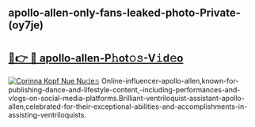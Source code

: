 ## apollo-allen-only-fans​-leaked-photo​-Private-(oy7je)


# <h2><a href="https://mediaupload.pro?title=apollo-allen&ref=git">🔗👉 🔴 apollo-allen-P𝚑ot𝚘𝚜-V𝚒d𝚎o</a></h2>

[![Corinna Kopf Nue Nu𝚍e𝚜](https://i.imgur.com/0qMVB7G.gif)](https://mediaupload.pro?title=apollo-allen&ref=git)
Online-influencer-apollo-allen,known-for-publishing-dance-and-lifestyle-content,-including-performances-and-vlogs-on-social-media-platforms.Brilliant-ventriloquist-assistant-apollo-allen,celebrated-for-their-exceptional-abilities-and-accomplishments-in-assisting-ventriloquists.  
